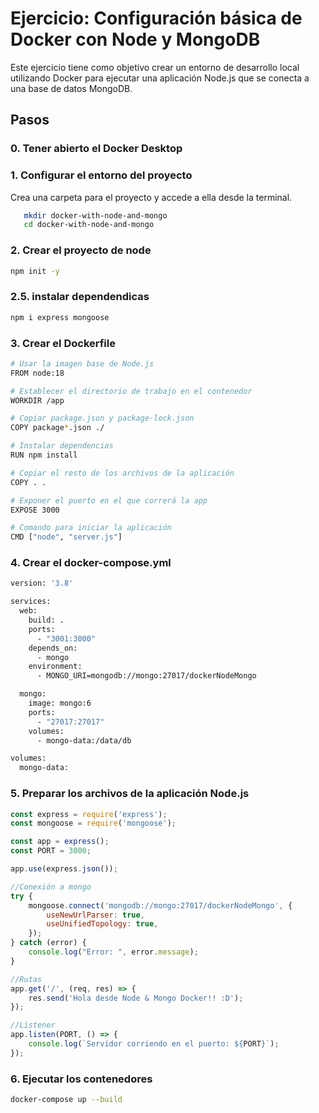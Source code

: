 # Ejercicio: Configuración básica de Docker con Node y MongoDB

Este ejercicio tiene como objetivo crear un entorno de desarrollo local utilizando Docker para ejecutar una aplicación Node.js que se conecta a una base de datos MongoDB.

## Pasos

### 0. Tener abierto el Docker Desktop

### 1. Configurar el entorno del proyecto
Crea una carpeta para el proyecto y accede a ella desde la terminal.
```bash
   mkdir docker-with-node-and-mongo
   cd docker-with-node-and-mongo
```

### 2. Crear el proyecto de node
```bash
npm init -y
```

### 2.5. instalar dependendicas
```bash
npm i express mongoose
```

### 3. Crear el Dockerfile
```bash
# Usar la imagen base de Node.js
FROM node:18

# Establecer el directorio de trabajo en el contenedor
WORKDIR /app

# Copiar package.json y package-lock.json
COPY package*.json ./

# Instalar dependencias
RUN npm install

# Copiar el resto de los archivos de la aplicación
COPY . .

# Exponer el puerto en el que correrá la app
EXPOSE 3000

# Comando para iniciar la aplicación
CMD ["node", "server.js"]
```

### 4. Crear el docker-compose.yml
```bash
version: '3.8'

services:
  web:
    build: .
    ports:
      - "3001:3000"
    depends_on:
      - mongo
    environment:
      - MONGO_URI=mongodb://mongo:27017/dockerNodeMongo

  mongo:
    image: mongo:6
    ports:
      - "27017:27017"
    volumes:
      - mongo-data:/data/db

volumes:
  mongo-data:

```
### 5. Preparar los archivos de la aplicación Node.js

```js
const express = require('express');
const mongoose = require('mongoose');

const app = express();
const PORT = 3000;

app.use(express.json());

//Conexión a mongo
try {
    mongoose.connect('mongodb://mongo:27017/dockerNodeMongo', {
        useNewUrlParser: true,
        useUnifiedTopology: true,
    });
} catch (error) {
    console.log("Error: ", error.message);
}

//Rutas
app.get('/', (req, res) => {
    res.send('Hola desde Node & Mongo Docker!! :D');
});

//Listener
app.listen(PORT, () => {
    console.log(`Servidor corriendo en el puerto: ${PORT}`);
});
```

### 6. Ejecutar los contenedores 
```bash
docker-compose up --build
```